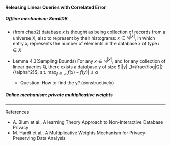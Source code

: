 #### Releasing Linear Queries with Correlated Error

##### Offline mechanism: SmallDB

- (from chap2) database $x$ is thought as being collection of records from a universe X, also to represent by their histograms: $x\in\mathbb{N}^{|X|}$, in which entry $x_i$ represents the number of elements in the database x of type $i\in X$

- Lemma 4.3(Sampling Bounds) For any $x\in\mathbb{N}^{|X|}$, and for any collection of linear queries Q, there exists a database y of size $||y||_1=\frac{\log|Q|}{\alpha^2}$, s.t. $\max_{f\in\mathcal{Q}}|f(x)-f(y)|\le\alpha$
  - Question: How to find the y? (constructively)

##### Online mechanism: private multiplicative weights

***

References

- A. Blum et al., A learning Theory Approach to Non-Interactive Database Privacy
- M. Hardt et al,. A Multiplicative Weights Mechanism for Privacy-Preserving Data Analysis